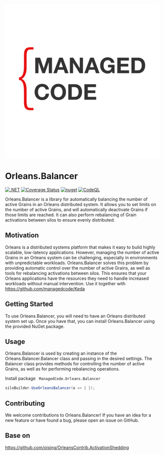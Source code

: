 ![img|300x200](https://raw.githubusercontent.com/managedcode/Orleans.Balancer/main/logo.png)

# Orleans.Balancer

[![.NET](https://github.com/managedcode/Orleans.Balancer/actions/workflows/dotnet.yml/badge.svg)](https://github.com/managedcode/Orleans.Balancer/actions/workflows/dotnet.yml)
[![Coverage Status](https://coveralls.io/repos/github/managedcode/Orleans.Balancer/badge.svg?branch=main)](https://coveralls.io/github/managedcode/Orleans.Balancer?branch=main)
[![nuget](https://github.com/managedcode/Orleans.Balancer/actions/workflows/nuget.yml/badge.svg?branch=main)](https://github.com/managedcode/Orleans.Balancer/actions/workflows/nuget.yml)
[![CodeQL](https://github.com/managedcode/Orleans.Balancer/actions/workflows/codeql-analysis.yml/badge.svg?branch=main)](https://github.com/managedcode/Orleans.Balancer/actions/workflows/codeql-analysis.yml)

Orleans.Balancer is a library for automatically balancing the number of active Grains in an Orleans distributed system. It allows you to set limits on the number of active Grains, and will automatically deactivate Grains if those limits are reached. It can also perform rebalancing of Grain activations between silos to ensure evenly distributed.

## Motivation
Orleans is a distributed systems platform that makes it easy to build highly scalable, low-latency applications. However, managing the number of active Grains in an Orleans system can be challenging, especially in environments with unpredictable workloads. Orleans.Balancer solves this problem by providing automatic control over the number of active Grains, as well as tools for rebalancing activations between silos. This ensures that your Orleans applications have the resources they need to handle increased workloads without manual intervention. Use it together with https://github.com/managedcode/Keda

## Getting Started
To use Orleans.Balancer, you will need to have an Orleans distributed system set up. Once you have that, you can install Orleans.Balancer using the provided NuGet package.

## Usage
Orleans.Balancer is used by creating an instance of the Orleans.Balancer.Balancer class and passing in the desired settings. The Balancer class provides methods for controlling the number of active Grains, as well as for performing rebalancing operations.

Install package ``` ManagedCode.Orleans.Balancer```

```cs
siloBuilder.UseOrleansBalancer(o => { });
```
## Contributing
We welcome contributions to Orleans.Balancer! If you have an idea for a new feature or have found a bug, please open an issue on GitHub.

## Base on
https://github.com/oising/OrleansContrib.ActivationShedding
